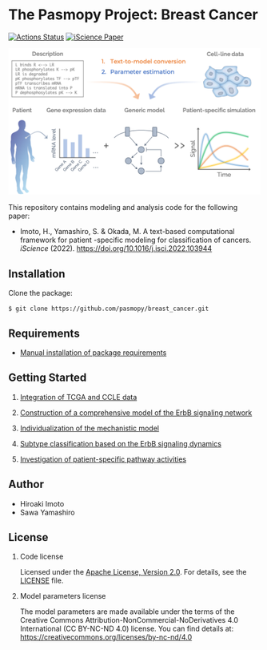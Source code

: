 # The Pasmopy Project: Breast Cancer

[![Actions Status](https://github.com/pasmopy/breast_cancer/workflows/Tests/badge.svg)](https://github.com/pasmopy/breast_cancer/actions)
[![iScience Paper](https://img.shields.io/badge/DOI-10.1016%2Fj.isci.2022.103944-blue)](https://doi.org/10.1016/j.isci.2022.103944)

[![overview](https://raw.githubusercontent.com/pasmopy/pasmopy/master/docs/_static/img/overview.png)](https://pasmopy.readthedocs.io)

This repository contains modeling and analysis code for the following paper:

- Imoto, H., Yamashiro, S. & Okada, M. A text-based computational framework for patient -specific modeling for classification of cancers. _iScience_ (2022). https://doi.org/10.1016/j.isci.2022.103944

## Installation

Clone the package:

```shell
$ git clone https://github.com/pasmopy/breast_cancer.git
```

## Requirements

- [Manual installation of package requirements](https://github.com/pasmopy/breast_cancer/wiki/Manual-installation-of-package-requirements)

## Getting Started

1. [Integration of TCGA and CCLE data](https://github.com/pasmopy/breast_cancer/wiki/Integration-of-TCGA-and-CCLE-data)

2. [Construction of a comprehensive model of the ErbB signaling network](https://github.com/pasmopy/breast_cancer/wiki/Construction-of-a-comprehensive-model-of-the-ErbB-signaling-network)

3. [Individualization of the mechanistic model](https://github.com/pasmopy/breast_cancer/wiki/Individualization-of-the-mechanistic-model)

4. [Subtype classification based on the ErbB signaling dynamics](https://github.com/pasmopy/breast_cancer/wiki/Subtype-classification-based-on-the-ErbB-signaling-dynamics)

5. [Investigation of patient-specific pathway activities](https://github.com/pasmopy/breast_cancer/wiki/Investigation-of-patient-specific-pathway-activities)

## Author

- Hiroaki Imoto
- Sawa Yamashiro

## License

1. Code license

    Licensed under the [Apache License, Version 2.0](https://www.apache.org/licenses/LICENSE-2.0). For details, see the [LICENSE](LICENSE) file.

2. Model parameters license
 
   The model parameters are made available under the terms of the Creative Commons Attribution-NonCommercial-NoDerivatives 4.0 International (CC BY-NC-ND 4.0) license. You can find details at: https://creativecommons.org/licenses/by-nc-nd/4.0

